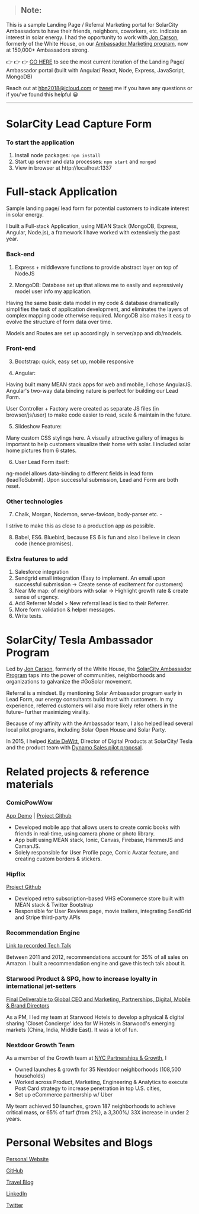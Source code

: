 > ## Note: 
This is a sample Landing Page / Referral Marketing portal for SolarCity Ambassadors to have their friends, neighbors, coworkers, etc. indicate an interest in solar energy. I had the opportunity to work with [Jon Carson](https://obamawhitehouse.archives.gov/blog/author/jon-carson), formerly of the White House, on our [Ambassador Marketing program](https://seekingalpha.com/article/3322025-solarcitys-solar-ambassador-program-is-exploding), now at 150,000+ Ambassadors strong.

:point_right: :point_right: :point_right: [GO HERE](http://share.solarcity.com/henrybv) to see the most current iteration of the Landing Page/ Ambassador portal (built with Angular/ React, Node, Express, JavaScript, MongoDB)

Reach out at hbn2018@icloud.com or [tweet](twitter.com/HBaoViet) me if you have any questions or if you've found this helpful :grinning:

--------------------------



# SolarCity Lead Capture Form

### To start the application

1. Install node packages: `npm install`
2. Start up server and data processes: `npm start` and `mongod`
3. View in browser at http://localhost:1337

Full-stack Application
=====================================================

Sample landing page/ lead form for potential customers to indicate interest in solar energy.

I built a Full-stack Application, using MEAN Stack (MongoDB, Express, Angular, Node.js), a framework I have worked with extensively the past year.


### Back-end

1. Express + middleware functions to provide abstract layer on top of NodeJS

2. MongoDB: Database set up that allows me to easily and expressively model user info my application.

Having the same basic data model in my code & database dramatically simplifies the task of application development, and eliminates the layers of complex mapping code otherwise required. MongoDB also makes it easy to evolve the structure of form data over time.

Models and Routes are set up accordingly in server/app and db/models.


### Front-end

3. Bootstrap: quick, easy set up, mobile responsive

4. Angular:

Having built many MEAN stack apps for web and mobile, I chose AngularJS.
Angular's two-way data binding nature is perfect for building our Lead Form. 

User Controller + Factory were created as separate JS files (in browser/js/user) to make code easier to read, scale & maintain in the future.

5. Slideshow Feature: 

Many custom CSS stylings here. A visually attractive gallery of images is important to help customers visualize their home with solar. I included solar home pictures from 6 states.

6. User Lead Form itself: 

ng-model allows data-binding to different fields in lead form (leadToSubmit). Upon successful submission, Lead and Form are both reset.


### Other technologies

7. Chalk, Morgan, Nodemon, serve-favicon, body-parser etc. - 

I strive to make this as close to a production app as possible.

8. Babel, ES6. Bluebird, because ES 6 is fun and also I believe in clean code (hence promises).


### Extra features to add

1. Salesforce integration
2. Sendgrid email integration (Easy to implement. An email upon successful submission -> Create sense of excitement for customers)
3. Near Me map: of neighbors with solar -> Highlight growth rate & create sense of urgency.
4. Add Referrer Model > New referral lead is tied to their Referrer. 
5. More form validation & helper messages.
6. Write tests.


# SolarCity/ Tesla Ambassador Program

Led by [Jon Carson](https://obamawhitehouse.archives.gov/blog/author/jon-carson), formerly of the White House, the [SolarCity Ambassador Program](https://seekingalpha.com/article/3322025-solarcitys-solar-ambassador-program-is-exploding) taps into the power of communities, neighborhoods and organizations to galvanize the #GoSolar movement.

Referral is a mindset. By mentioning Solar Ambassador program early in Lead Form, our energy consultants build trust with customers. In my experience, referred customers will also more likely refer others in the future– further maximizing virality.

Because of my affinity with the Ambassador team, I also helped lead several local pilot programs, including Solar Open House and Solar Party.

In 2015, I helped [Katie DeWitt](https://www.linkedin.com/in/katiedewitt/), Director of Digital Products at SolarCity/ Tesla and the product team with [Dynamo Sales pilot proposal](https://dynamo.solarcity.com/proposal/). 


# Related projects & reference materials

### ComicPowWow
[App Demo](https://www.youtube.com/watch?v=cni-2cEVzt0) |
[Project Github](github.com/henrybv/comic-book)

+ Developed mobile app that allows users to create comic books with friends in real-time, using camera phone or photo library.
+ App built using MEAN stack, Ionic, Canvas, Firebase, HammerJS and CamanJS. 
+ Solely responsible for User Profile page, Comic Avatar feature, and creating custom borders & stickers.

### Hipflix 
[Project Github](github.com/danetomseth/Hipflix)

+ Developed retro subscription-based VHS eCommerce store built with MEAN stack & Twitter Bootstrap
+ Responsible for User Reviews page, movie trailers, integrating SendGrid and Stripe third-party APIs

### Recommendation Engine
[Link to recorded Tech Talk](https://youtu.be/D4nXZMnKW4U)

Between 2011 and 2012, recommendations account for 35% of all sales on Amazon. 
I built a recommendation engine and gave this tech talk about it.

### Starwood Product & SPG, how to increase loyalty in international jet-setters
[Final Deliverable to Global CEO and Marketing, Partnerships, Digital, Mobile & Brand Directors](http://www.slideshare.net/bvnu/starwood-millennial-branding-and-marketing-study)

As a PM, I led my team at Starwood Hotels to develop a physical & digital sharing 'Closet Concierge' idea for W Hotels in Starwood's emerging markets (China, India, Middle East). It was a lot of fun.

### Nextdoor Growth Team
As a member of the Growth team at [NYC Partnerships & Growth](https://nextdoor.com/press/20130614/), I

+ Owned launches & growth for 35 Nextdoor neighborhoods (108,500 households)
+ Worked across Product, Marketing, Engineering & Analytics to execute Post Card strategy to increase penetration in top U.S. cities,
+ Set up eCommerce partnership w/ Uber

My team achieved 50 launches, grown 187 neighborhoods to achieve critical mass, or 65% of turf (from 2%), a 3,300%/ 33X increase in under 2 years.



# Personal Websites and Blogs

[Personal Website](http://www.henrybv.co)

[GitHub](http://www.github.com/henrybv)

[Travel Blog](http://www.henrybvnguyen.com)

[LinkedIn](http://www.linkedin.com/in/henrybv)

[Twitter](http://www.twitter.com/HBaoViet)
